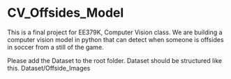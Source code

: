 # CV_Offsides_Model
This is a final project for EE379K, Computer Vision class. We are building a computer vision model in python that can detect when someone is offsides in soccer from a still of the game.

Please add the Dataset to the root folder.
Dataset should be structured like this.
  Dataset/Offside_Images
